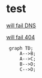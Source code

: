 # test

 [will fail DNS](https://shouldfailtolookup.com/)
 
 [will fail 404](https://owasp.org/www-community/fail)
 
 ```mermaid
  graph TD;
      A-->B;
      A-->C;
      B-->D;
      C-->D;
```
